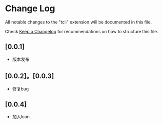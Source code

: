 # Change Log

All notable changes to the "tcli" extension will be documented in this file.

Check [Keep a Changelog](http://keepachangelog.com/) for recommendations on how to structure this file.

## [0.0.1]

- 版本发布

## [0.0.2]。[0.0.3]

- 修复bug

## [0.0.4]

- 加入Icon